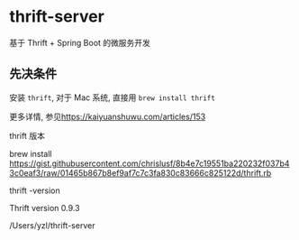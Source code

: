# thrift-server
基于 Thrift + Spring Boot 的微服务开发

## 先决条件

安装 `thrift`, 对于 Mac 系统, 直接用 `brew install thrift`

更多详情, 参见<https://kaiyuanshuwu.com/articles/153>



thrift 版本

brew install https://gist.githubusercontent.com/chrislusf/8b4e7c19551ba220232f037b43c0eaf3/raw/01465b867b8ef9af7c7c3fa830c83666c825122d/thrift.rb

thrift  -version

Thrift version 0.9.3


/Users/yzl/thrift-server
